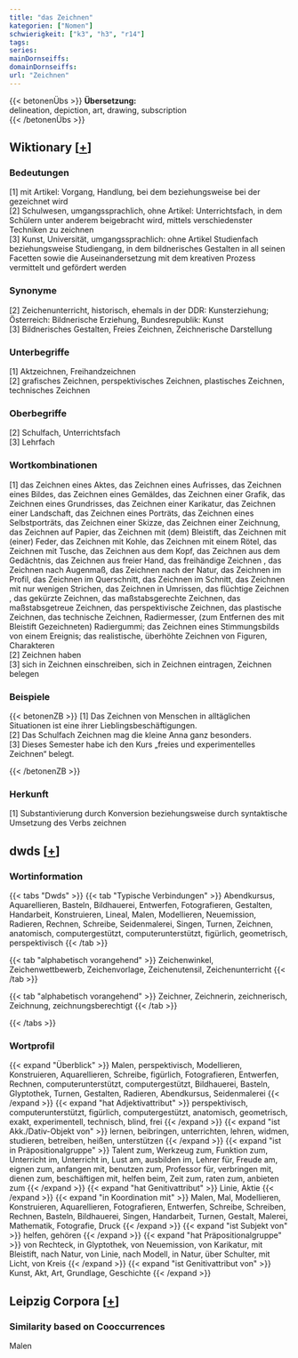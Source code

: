 ```yaml
---
title: "das Zeichnen"
kategorien: ["Nomen"]
schwierigkeit: ["k3", "h3", "r14"]
tags:
series:
mainDornseiffs:
domainDornseiffs:
url: "Zeichnen"
---
```


{{< betonenÜbs >}}
**Übersetzung:**  
delineation, depiction, art, drawing, subscription  
{{< /betonenÜbs >}}

## Wiktionary [[+](https://de.wiktionary.org/wiki/Zeichnen)]

### Bedeutungen
[1] mit Artikel: Vorgang, Handlung, bei dem beziehungsweise bei der gezeichnet wird  
[2] Schulwesen, umgangssprachlich, ohne Artikel: Unterrichtsfach, in dem Schülern unter anderem beigebracht wird, mittels verschiedenster Techniken zu zeichnen  
[3] Kunst, Universität, umgangssprachlich: ohne Artikel Studienfach beziehungsweise Studiengang, in dem bildnerisches Gestalten in all seinen Facetten sowie die Auseinandersetzung mit dem kreativen Prozess vermittelt und gefördert werden  

### Synonyme
[2] Zeichenunterricht, historisch, ehemals in der DDR: Kunsterziehung; Österreich: Bildnerische Erziehung, Bundesrepublik: Kunst  
[3] Bildnerisches Gestalten, Freies Zeichnen, Zeichnerische Darstellung  

### Unterbegriffe
[1] Aktzeichnen, Freihandzeichnen  
[2] grafisches Zeichnen, perspektivisches Zeichnen, plastisches Zeichnen, technisches Zeichnen  

### Oberbegriffe
[2] Schulfach, Unterrichtsfach  
[3] Lehrfach  

### Wortkombinationen
[1] das Zeichnen eines Aktes, das Zeichnen eines Aufrisses, das Zeichnen eines Bildes, das Zeichnen eines Gemäldes, das Zeichnen einer Grafik, das Zeichnen eines Grundrisses, das Zeichnen einer Karikatur, das Zeichnen einer Landschaft, das Zeichnen eines Porträts, das Zeichnen eines Selbstporträts, das Zeichnen einer Skizze, das Zeichnen einer Zeichnung, das Zeichnen auf Papier, das Zeichnen mit (dem) Bleistift, das Zeichnen mit (einer) Feder, das Zeichnen mit Kohle, das Zeichnen mit einem Rötel, das Zeichnen mit Tusche, das Zeichnen aus dem Kopf, das Zeichnen aus dem Gedächtnis, das Zeichnen aus freier Hand, das freihändige Zeichnen , das Zeichnen nach Augenmaß, das Zeichnen nach der Natur, das Zeichnen im Profil, das Zeichnen im Querschnitt, das Zeichnen im Schnitt, das Zeichnen mit nur wenigen Strichen, das Zeichnen in Umrissen, das flüchtige Zeichnen , das gekürzte Zeichnen, das maßstabsgerechte Zeichnen, das maßstabsgetreue Zeichnen, das perspektivische Zeichnen, das plastische Zeichnen, das technische Zeichnen, Radiermesser, (zum Entfernen des mit Bleistift Gezeichneten) Radiergummi; das Zeichnen eines Stimmungsbilds von einem Ereignis; das realistische, überhöhte Zeichnen von Figuren, Charakteren  
[2] Zeichnen haben  
[3] sich in Zeichnen einschreiben, sich in Zeichnen eintragen, Zeichnen belegen  

### Beispiele
{{< betonenZB >}}
[1] Das Zeichnen von Menschen in alltäglichen Situationen ist eine ihrer Lieblingsbeschäftigungen.  
[2] Das Schulfach Zeichnen mag die kleine Anna ganz besonders.  
[3] Dieses Semester habe ich den Kurs „freies und experimentelles Zeichnen“ belegt.  

{{< /betonenZB >}}
### Herkunft
[1] Substantivierung durch Konversion beziehungsweise durch syntaktische Umsetzung des Verbs zeichnen  



## dwds [[+](https://www.dwds.de/wb/Zeichnen)]

### Wortinformation
{{< tabs "Dwds" >}}
{{< tab "Typische Verbindungen" >}}
Abendkursus, Aquarellieren, Basteln, Bildhauerei, Entwerfen, Fotografieren, Gestalten, Handarbeit, Konstruieren, Lineal, Malen, Modellieren, Neuemission, Radieren, Rechnen, Schreibe, Seidenmalerei, Singen, Turnen, Zeichnen, anatomisch, computergestützt, computerunterstützt, figürlich, geometrisch, perspektivisch
{{< /tab >}}

{{< tab "alphabetisch vorangehend" >}}
Zeichenwinkel, Zeichenwettbewerb, Zeichenvorlage, Zeichenutensil, Zeichenunterricht
{{< /tab >}}

{{< tab "alphabetisch vorangehend" >}}
Zeichner, Zeichnerin, zeichnerisch, Zeichnung, zeichnungsberechtigt
{{< /tab >}}

{{< /tabs >}}

### Wortprofil
{{< expand "Überblick" >}} Malen, perspektivisch, Modellieren, Konstruieren, Aquarellieren, Schreibe, figürlich, Fotografieren, Entwerfen, Rechnen, computerunterstützt, computergestützt, Bildhauerei, Basteln, Glyptothek, Turnen, Gestalten, Radieren, Abendkursus, Seidenmalerei {{< /expand >}}
{{< expand "hat Adjektivattribut" >}} perspektivisch, computerunterstützt, figürlich, computergestützt, anatomisch, geometrisch, exakt, experimentell, technisch, blind, frei {{< /expand >}}
{{< expand "ist Akk./Dativ-Objekt von" >}} lernen, beibringen, unterrichten, lehren, widmen, studieren, betreiben, heißen, unterstützen {{< /expand >}}
{{< expand "ist in Präpositionalgruppe" >}} Talent zum, Werkzeug zum, Funktion zum, Unterricht im, Unterricht in, Lust am, ausbilden im, Lehrer für, Freude am, eignen zum, anfangen mit, benutzen zum, Professor für, verbringen mit, dienen zum, beschäftigen mit, helfen beim, Zeit zum, raten zum, anbieten zum {{< /expand >}}
{{< expand "hat Genitivattribut" >}} Linie, Aktie {{< /expand >}}
{{< expand "in Koordination mit" >}} Malen, Mal, Modellieren, Konstruieren, Aquarellieren, Fotografieren, Entwerfen, Schreibe, Schreiben, Rechnen, Basteln, Bildhauerei, Singen, Handarbeit, Turnen, Gestalt, Malerei, Mathematik, Fotografie, Druck {{< /expand >}}
{{< expand "ist Subjekt von" >}} helfen, gehören {{< /expand >}}
{{< expand "hat Präpositionalgruppe" >}} von Rechteck, in Glyptothek, von Neuemission, von Karikatur, mit Bleistift, nach Natur, von Linie, nach Modell, in Natur, über Schulter, mit Licht, von Kreis {{< /expand >}}
{{< expand "ist Genitivattribut von" >}} Kunst, Akt, Art, Grundlage, Geschichte {{< /expand >}}

## Leipzig Corpora [[+](https://corpora.uni-leipzig.de/en/res?word=Zeichnen&corpusId=deu_newscrawl-public_2018)]


### Similarity based on Cooccurrences
Malen

